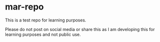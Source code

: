 # mar-repo

This is a test repo for learning purposes.

Please do not post on social media or share this as I am developing this for learning purposes and not public use.
